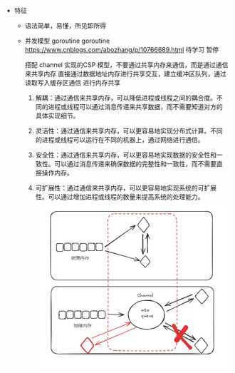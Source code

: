 - 特征
  - 语法简单，易懂，所见即所得
  - 并发模型 goroutine
    goroutine
    <https://www.cnblogs.com/abozhang/p/10766689.html>
    待学习
    暂停

    搭配 channel 实现的CSP 模型，不要通过共享内存来通信，而是通过通信来共享内存
    直接通过数据地址内存进行共享交互，建立缓冲区队列，通过读取写入缓存区通信 进行内存共享
    1. 解耦：通过通信来共享内存，可以降低进程或线程之间的耦合度。不同的进程或线程可以通过消息传递来共享数据，而不需要知道对方的具体实现细节。

    2. 灵活性：通过通信来共享内存，可以更容易地实现分布式计算。不同的进程或线程可以运行在不同的机器上，通过网络进行通信。

    3. 安全性：通过通信来共享内存，可以更容易地实现数据的安全性和一致性。可以通过消息传递来确保数据的完整性和一致性，而不需要直接操作内存。

    4. 可扩展性：通过通信来共享内存，可以更容易地实现系统的可扩展性。可以通过增加进程或线程的数量来提高系统的处理能力。
    ![img](1.jpg)
